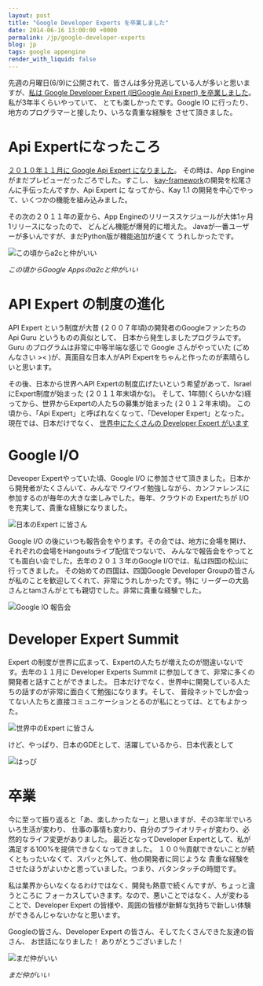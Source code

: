 ```yaml
---
layout: post
title: "Google Developer Experts を卒業しました"
date: 2014-06-16 13:00:00 +0000
permalink: /jp/google-developer-experts
blog: jp
tags: google appengine
render_with_liquid: false
---
```


先週の月曜日(6/9)に公開されて、皆さんは多分見逃している人が多いと思いますが、[私は
Google Developer Expert (旧Google Api Expert) を卒業しました](http://googledevjp.blogspot.jp/2014/06/google-api-expert-5.html)。私が3年半くらいやっていて、
とても楽しかったです。Google IO に行ったり、地方のプログラマーと接したり、いろな貴重な経験を
させて頂きました。

# Api Expertになったころ

[２０１０年１１月に Google Api Expert になりました](http://www.ianlewis.org/jp/google-appengine-api-expert)。
その時は、App Engine がまだプレビューだったごろでした。すこし、
[kay-framework](https://code.google.com/p/kay-framework/)の開発を松尾さんに手伝ったんですか、Api Expert に
なってから、Kay 1.1 の開発を中心でやって、いくつかの機能を組み込みました。

その次の２０１１年の夏から、App Engineのリリーススケジュールが大体1ヶ月1リリースになったので、
どんどん機能が爆発的に増えた。 Javaが一番ユーザーが多いんですが、まだPython版が機能追加が速くて
うれしかったです。

![この頃からa2cと仲がいい](/assets/images/719/a2c_big.jpg)

_この頃からGoogle Appsのa2cと仲がいい_

# API Expert の制度の進化

API Expert という制度が大昔 (２００７年頃)の開発者のGoogleファンたちの Api Guru というものの真似として、
日本から発生しましたプログラムです。Guru のプログラムは非常に中等半端な感じで Google さんがやっていた
(ごめんなさい >< )が、真面目な日本人がAPI Expertをちゃんと作ったのが素晴らしいと思います。

その後、日本から世界へAPI Expertの制度広げたいという希望があって、Israel にExpert制度が始まった
(２０１１年末頃かな)。 そして、1年間(くらいかな)経ってから、世界からExpertの人たちの募集が始まった
(２０１２年末頃)。 この頃から、「Api Expert」と呼ばれなくなって、「Developer Expert」となった。
現在では、日本だけでなく、 [世界中にたくさんの Developer Expert がいます](https://developers.google.com/experts/)

# Google I/O

Deveoper Expertやっていた頃、Google I/O に参加させて頂きました。日本から開発者がたくさんいて、みんなで
ワイワイ勉強しながら、カンファレンスに参加するのが毎年の大きな楽しみでした。毎年、クラウドの Expertたちが
I/O を充実して、貴重な経験になりました。

![日本のExpert に皆さん](/assets/images/719/beanbags_big.jpg)

Google I/O の後にいつも報告会をやります。その会では、地方に会場を開け、それぞれの会場をHangoutsライブ配信でつないで、
みんなで報告会をやってとても面白い会でした。去年の２０１３年のGoogle I/Oでは、私は四国の松山に行ってきました。
その始めての四国は、四国Google Developer Groupの皆さんが私のことを歓迎してくれて、非常にうれしかったです。特に
リーダーの大島さんとtamさんがとても親切でした。非常に貴重な経験でした。

![Google IO 報告会](/assets/images/719/googleio_report.gif)

# Developer Expert Summit

Expert の制度が世界に広まって、Expertの人たちが増えたのが間違いないです。去年の１１月に
Developer Experts Summit に参加してきて、非常に多くの開発者と話すことができました。
日本だけでなく、世界中に開発している人たちの話すのが非常に面白くて勉強になります。そして、
普段ネットでしか会ってない人たちと直接コミュニケーションとるのが私にとっては、とてもよかった。

![世界中のExpert に皆さん](/assets/images/719/world_developers_big.jpg)

けど、やっぱり、日本のGDEとして、活躍しているから、日本代表として

![はっぴ](/assets/images/719/happi_big.jpg)

# 卒業

今に至って振り返ると「あ、楽しかったなー」と思いますが、その3年半でいろいろ生活が変わり、
仕事の事情も変わり、自分のプライオリティが変わり、必然的なライフ変更がありました。
最近となってDeveloper Expertとして、私が満足する100%を提供できなくなってきました。
１００％貢献できないことが続くともったいなくて、スパッと外して、他の開発者に同じような
貴重な経験をさせたほうがよいかと思っていました。つまり、バタンタッチの時間です。

私は業界からいなくなるわけではなく、開発も熱意で続くんですが、ちょっと違うところに
フォーカスしていきます。なので、悪いことではなく、人が変わることで、Developer Expert
の皆様や、周囲の皆様が新鮮な気持ちで新しい体験ができるんじゃないかなと思います。

Googleの皆さん、Developer Expert の皆さん、そしてたくさんできた友達の皆さん、
お世話になりました！ ありがとうございました！

![まだ仲がいい](/assets/images/719/a2c_again_big.jpg)

_まだ仲がいい_
